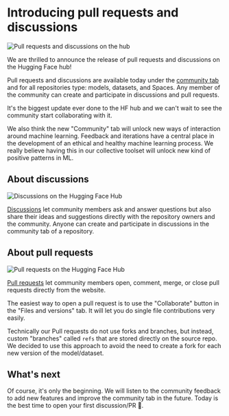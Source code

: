# Introducing pull requests and discussions

![Pull requests and discussions on the hub](https://res.cloudinary.com/picturesbase/image/upload/q_auto/v1653479595/Frame_30_mmccj0.jpg)

We are thrilled to announce the release of pull requests and discussions on the Hugging Face hub!

Pull requests and discussions are available today under the [community tab](https://huggingface.co/gpt2/discussions) and for all repositories type: models, datasets, and Spaces. Any member of the community can create and participate in discussions and pull requests.

It's the biggest update ever done to the HF hub and we can't wait to see the community start collaborating with it.

We also think the new "Community" tab will unlock new ways of interaction around machine learning. Feedback and iterations have a central place in the development of an ethical and healthy machine learning process. We really believe having this in our collective toolset will unlock new kind of positive patterns in ML.

## About discussions

![Discussions on the Hugging Face Hub](https://res.cloudinary.com/picturesbase/image/upload/v1653480977/image_9_ccvwj3.jpg)

[Discussions](https://huggingface.co/gpt2/discussions?type=discussion) let community members ask and answer questions but also share their ideas and suggestions directly with the repository owners and the community. Anyone can create and participate in discussions in the community tab of a repository.

## About pull requests

![Pull requests on the Hugging Face Hub](https://res.cloudinary.com/picturesbase/image/upload/v1653480977/image_10_hdy9kv.jpg)

[Pull requests](https://huggingface.co/gpt2/discussions?type=pull_request) let community members open, comment, merge, or close pull requests directly from the website.

The easiest way to open a pull request is to use the "Collaborate" button in the "Files and versions" tab. It will let you do single file contributions very easily.

Technically our Pull requests do not use forks and branches, but instead, custom "branches" called `refs` that are stored directly on the source repo. We decided to use this approach to avoid the need to create a fork for each new version of the model/dataset.

## What's next

Of course, it's only the beginning. We will listen to the community feedback to add new features and improve the community tab in the future. Today is the best time to open your first discussion/PR 🤗.
